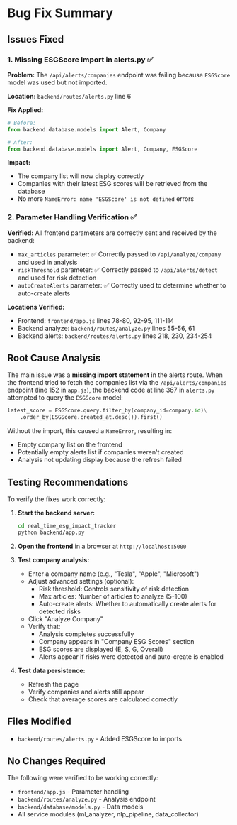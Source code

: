 # Bug Fix Summary

## Issues Fixed

### 1. **Missing ESGScore Import in alerts.py** ✅
**Problem:** The `/api/alerts/companies` endpoint was failing because `ESGScore` model was used but not imported.

**Location:** `backend/routes/alerts.py` line 6

**Fix Applied:**
```python
# Before:
from backend.database.models import Alert, Company

# After:
from backend.database.models import Alert, Company, ESGScore
```

**Impact:** 
- The company list will now display correctly
- Companies with their latest ESG scores will be retrieved from the database
- No more `NameError: name 'ESGScore' is not defined` errors

### 2. **Parameter Handling Verification** ✅
**Verified:** All frontend parameters are correctly sent and received by the backend:

- `max_articles` parameter: ✅ Correctly passed to `/api/analyze/company` and used in analysis
- `riskThreshold` parameter: ✅ Correctly passed to `/api/alerts/detect` and used for risk detection  
- `autoCreateAlerts` parameter: ✅ Correctly used to determine whether to auto-create alerts

**Locations Verified:**
- Frontend: `frontend/app.js` lines 78-80, 92-95, 111-114
- Backend analyze: `backend/routes/analyze.py` lines 55-56, 61
- Backend alerts: `backend/routes/alerts.py` lines 218, 230, 234-254

## Root Cause Analysis

The main issue was a **missing import statement** in the alerts route. When the frontend tried to fetch the companies list via the `/api/alerts/companies` endpoint (line 152 in `app.js`), the backend code at line 367 in `alerts.py` attempted to query the `ESGScore` model:

```python
latest_score = ESGScore.query.filter_by(company_id=company.id)\
    .order_by(ESGScore.created_at.desc()).first()
```

Without the import, this caused a `NameError`, resulting in:
- Empty company list on the frontend
- Potentially empty alerts list if companies weren't created
- Analysis not updating display because the refresh failed

## Testing Recommendations

To verify the fixes work correctly:

1. **Start the backend server:**
   ```bash
   cd real_time_esg_impact_tracker
   python backend/app.py
   ```

2. **Open the frontend** in a browser at `http://localhost:5000`

3. **Test company analysis:**
   - Enter a company name (e.g., "Tesla", "Apple", "Microsoft")
   - Adjust advanced settings (optional):
     - Risk threshold: Controls sensitivity of risk detection
     - Max articles: Number of articles to analyze (5-100)
     - Auto-create alerts: Whether to automatically create alerts for detected risks
   - Click "Analyze Company"
   - Verify that:
     - Analysis completes successfully
     - Company appears in "Company ESG Scores" section
     - ESG scores are displayed (E, S, G, Overall)
     - Alerts appear if risks were detected and auto-create is enabled

4. **Test data persistence:**
   - Refresh the page
   - Verify companies and alerts still appear
   - Check that average scores are calculated correctly

## Files Modified

- `backend/routes/alerts.py` - Added ESGScore to imports

## No Changes Required

The following were verified to be working correctly:
- `frontend/app.js` - Parameter handling
- `backend/routes/analyze.py` - Analysis endpoint
- `backend/database/models.py` - Data models
- All service modules (ml_analyzer, nlp_pipeline, data_collector)
